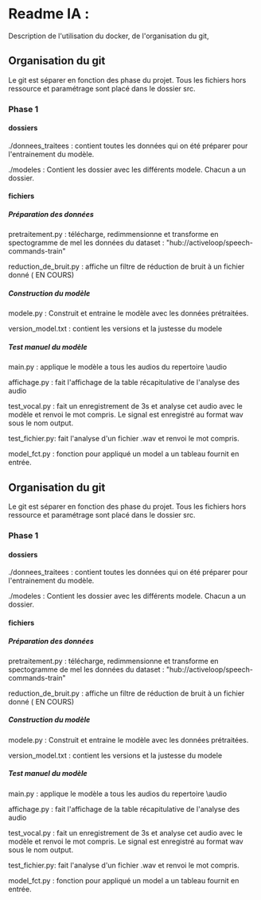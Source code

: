 # Readme IA :
Description de l'utilisation du docker, de l'organisation du git, 

## Organisation du git

Le git est séparer en fonction des phase du projet.
Tous les fichiers hors ressource et paramétrage sont placé dans le dossier src.

### Phase 1

#### dossiers
./donnees_traitees :
contient toutes les données qui on été préparer pour l'entrainement du modèle.

./modeles : 
Contient les dossier avec les différents modele. Chacun a un dossier.

#### fichiers


##### Préparation des données

pretraitement.py : télécharge, redimmensionne et transforme en spectogramme de mel les données du dataset : "hub://activeloop/speech-commands-train"

reduction_de_bruit.py : affiche un filtre de réduction de bruit à un fichier donné ( EN COURS)

##### Construction du modèle

modele.py : Construit et entraine le modèle avec les données prétraitées.

version_model.txt : contient les versions et la justesse du modele
##### Test manuel du modèle

main.py : 
applique le modèle a tous les audios du repertoire \audio

affichage.py : 
fait l'affichage de la table récapitulative de l'analyse des audio

test_vocal.py : fait un enregistrement de 3s et analyse cet audio avec le modèle et renvoi le mot compris. Le signal est enregistré au format wav sous le nom output.

test_fichier.py: fait l'analyse d'un fichier .wav  et renvoi le mot compris.

model_fct.py : fonction pour appliqué un model a un tableau fournit en entrée.




## Organisation du git

Le git est séparer en fonction des phase du projet.
Tous les fichiers hors ressource et paramétrage sont placé dans le dossier src.

### Phase 1

#### dossiers
./donnees_traitees :
contient toutes les données qui on été préparer pour l'entrainement du modèle.

./modeles : 
Contient les dossier avec les différents modele. Chacun a un dossier.

#### fichiers


##### Préparation des données

pretraitement.py : télécharge, redimmensionne et transforme en spectogramme de mel les données du dataset : "hub://activeloop/speech-commands-train"

reduction_de_bruit.py : affiche un filtre de réduction de bruit à un fichier donné ( EN COURS)

##### Construction du modèle

modele.py : Construit et entraine le modèle avec les données prétraitées.

version_model.txt : contient les versions et la justesse du modele
##### Test manuel du modèle

main.py : 
applique le modèle a tous les audios du repertoire \audio

affichage.py : 
fait l'affichage de la table récapitulative de l'analyse des audio

test_vocal.py : fait un enregistrement de 3s et analyse cet audio avec le modèle et renvoi le mot compris. Le signal est enregistré au format wav sous le nom output.

test_fichier.py: fait l'analyse d'un fichier .wav  et renvoi le mot compris.

model_fct.py : fonction pour appliqué un model a un tableau fournit en entrée.



